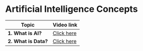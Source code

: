 # Artificial Intelligence Concepts
|  Topic        | Video link |
|---------------| ---------- |
| **1. What is AI?** | [Click here](https://www.youtube.com/playlist?list=PLRXO6ANg6wvdzYNd0p6JZC_wbUqciadzX) |
| **2. What is Data?** | [Click here](https://www.youtube.com/playlist?list=PLRXO6ANg6wvdzYNd0p6JZC_wbUqciadzX) |

